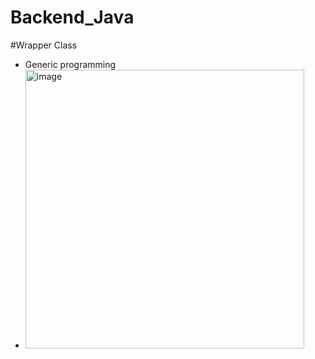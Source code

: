 # Backend_Java

#Wrapper Class

 - Generic programming
 - <img width="446" alt="image" src="https://github.com/user-attachments/assets/ffcd34a9-7b08-4028-85d8-3828b9da5ecb">
